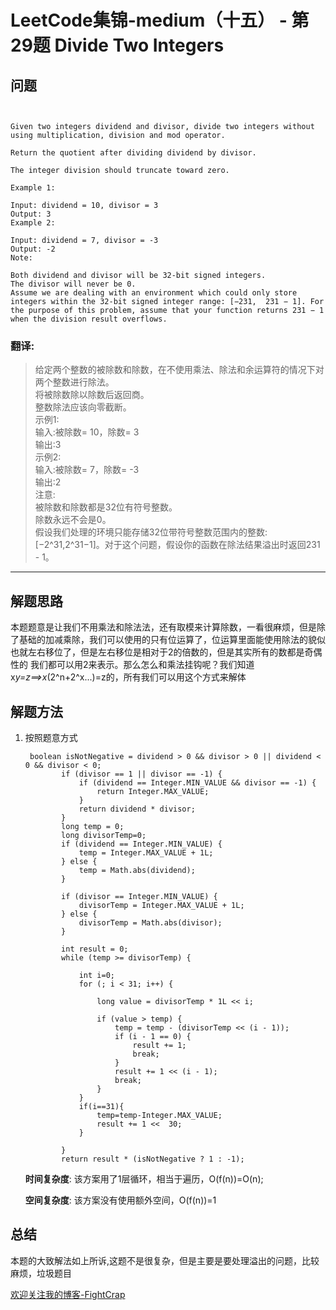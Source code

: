 # LeetCode集锦-medium（十五） - 第29题 Divide Two Integers

## 问题

```


Given two integers dividend and divisor, divide two integers without using multiplication, division and mod operator.

Return the quotient after dividing dividend by divisor.

The integer division should truncate toward zero.

Example 1:

Input: dividend = 10, divisor = 3
Output: 3
Example 2:

Input: dividend = 7, divisor = -3
Output: -2
Note:

Both dividend and divisor will be 32-bit signed integers.
The divisor will never be 0.
Assume we are dealing with an environment which could only store integers within the 32-bit signed integer range: [−231,  231 − 1]. For the purpose of this problem, assume that your function returns 231 − 1 when the division result overflows.
```
### 翻译:
>给定两个整数的被除数和除数，在不使用乘法、除法和余运算符的情况下对两个整数进行除法。  
>将被除数除以除数后返回商。  
>整数除法应该向零截断。  
>示例1:  
>输入:被除数= 10，除数= 3  
>输出:3  
>示例2:  
>输入:被除数= 7，除数= -3  
>输出:2  
>注意:  
>被除数和除数都是32位有符号整数。  
>除数永远不会是0。    
>假设我们处理的环境只能存储32位带符号整数范围内的整数:[−2^31,2^31−1]。对于这个问题，假设你的函数在除法结果溢出时返回231 - 1。  
---
## 解题思路
本题题意是让我们不用乘法和除法法，还有取模来计算除数，一看很麻烦，但是除了基础的加减乘除，我们可以使用的只有位运算了，位运算里面能使用除法的貌似也就左右移位了，但是左右移位是相对于2的倍数的，但是其实所有的数都是奇偶性的
我们都可以用2来表示。那么怎么和乘法挂钩呢？我们知道x*y=z==>x*(2^n+2^x...)=z的，所有我们可以用这个方式来解体
## 解题方法
1. 按照题意方式
    ```
     boolean isNotNegative = dividend > 0 && divisor > 0 || dividend < 0 && divisor < 0;
            if (divisor == 1 || divisor == -1) {
                if (dividend == Integer.MIN_VALUE && divisor == -1) {
                    return Integer.MAX_VALUE;
                }
                return dividend * divisor;
            }
            long temp = 0;
            long divisorTemp=0;
            if (dividend == Integer.MIN_VALUE) {
                temp = Integer.MAX_VALUE + 1L;
            } else {
                temp = Math.abs(dividend);
            }
    
            if (divisor == Integer.MIN_VALUE) {
                divisorTemp = Integer.MAX_VALUE + 1L;
            } else {
                divisorTemp = Math.abs(divisor);
            }
    
            int result = 0;
            while (temp >= divisorTemp) {
    
                int i=0;
                for (; i < 31; i++) {
    
                    long value = divisorTemp * 1L << i;
    
                    if (value > temp) {
                        temp = temp - (divisorTemp << (i - 1));
                        if (i - 1 == 0) {
                            result += 1;
                            break;
                        }
                        result += 1 << (i - 1);
                        break;
                    }
                }
                if(i==31){
                    temp=temp-Integer.MAX_VALUE;
                    result += 1 <<  30;
                }
    
            }
            return result * (isNotNegative ? 1 : -1);
    ```
    __时间复杂度__:
    该方案用了1层循环，相当于遍历，O(f(n))=O(n);

    __空间复杂度__:
    该方案没有使用额外空间，O(f(n))=1


## 总结
本题的大致解法如上所诉,这题不是很复杂，但是主要是要处理溢出的问题，比较麻烦，垃圾题目


[欢迎关注我的博客-FightCrap](https://fightcrap.github.io/)